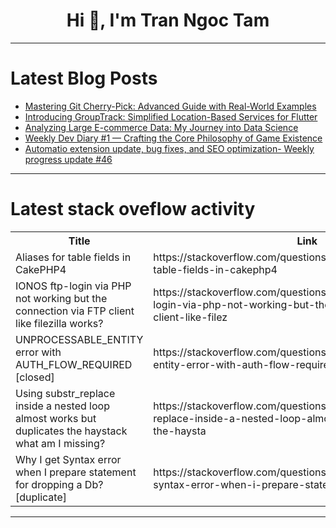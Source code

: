 <h1 align="center">Hi 👋, I'm Tran Ngoc Tam</h1>

---

# Latest Blog Posts 
<!-- BLOG-POST-LIST:START -->
- [Mastering Git Cherry-Pick: Advanced Guide with Real-World Examples](https://dev.to/314rate/mastering-git-cherry-pick-advanced-guide-with-real-world-examples-5bm3)
- [Introducing GroupTrack: Simplified Location-Based Services for Flutter](https://dev.to/ishita__14cc5a0ee7a/introducing-grouptrack-simplified-location-based-services-for-flutter-3l9i)
- [Analyzing Large E-commerce Data: My Journey into Data Science](https://dev.to/arnaud2911/analyzing-large-e-commerce-data-my-journey-into-data-science-1mbm)
- [Weekly Dev Diary #1 — Crafting the Core Philosophy of Game Existence](https://dev.to/hana_park_eins/weekly-dev-diary-1-crafting-the-core-philosophy-of-game-existence-jg3)
- [Automatio extension update, bug fixes, and SEO optimization- Weekly progress update #46](https://dev.to/shtefcs/automatio-extension-update-bug-fixes-and-seo-optimization-weekly-progress-update-46-ji9)
<!-- BLOG-POST-LIST:END -->

---

# Latest stack oveflow activity
<table>
  <tr><th>Title</th><th>Link</th></tr>
  <!-- STACKOVERFLOW:START --><tr><td>Aliases for table fields in CakePHP4</td><td>https://stackoverflow.com/questions/79065403/aliases-for-table-fields-in-cakephp4</td></tr><tr><td>IONOS ftp-login via PHP not working but the connection via FTP client like filezilla works?</td><td>https://stackoverflow.com/questions/79065339/ionos-ftp-login-via-php-not-working-but-the-connection-via-ftp-client-like-filez</td></tr><tr><td>UNPROCESSABLE_ENTITY error with AUTH_FLOW_REQUIRED [closed]</td><td>https://stackoverflow.com/questions/79065047/unprocessable-entity-error-with-auth-flow-required</td></tr><tr><td>Using substr_replace inside a nested loop almost works but duplicates the haystack what am I missing?</td><td>https://stackoverflow.com/questions/79064859/using-substr-replace-inside-a-nested-loop-almost-works-but-duplicates-the-haysta</td></tr><tr><td>Why I get Syntax error when I prepare statement for dropping a Db? [duplicate]</td><td>https://stackoverflow.com/questions/79064837/why-i-get-syntax-error-when-i-prepare-statement-for-dropping-a-db</td></tr><!-- STACKOVERFLOW:END -->
</table>

---


